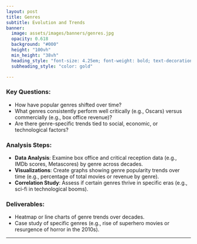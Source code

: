 ```yaml
---
layout: post
title: Genres
subtitle: Evolution and Trends
banner:
  image: assets/images/banners/genres.jpg
  opacity: 0.618
  background: "#000"
  height: "100vh"
  min_height: "38vh"
  heading_style: "font-size: 4.25em; font-weight: bold; text-decoration: underline"
  subheading_style: "color: gold"

---
```


### Key Questions:
- How have popular genres shifted over time?  
- What genres consistently perform well critically (e.g., Oscars) versus commercially (e.g., box office revenue)?  
- Are there genre-specific trends tied to social, economic, or technological factors?

### Analysis Steps:
- **Data Analysis**: Examine box office and critical reception data (e.g., IMDb scores, Metascores) by genre across decades.
- **Visualizations**: Create graphs showing genre popularity trends over time (e.g., percentage of total movies or revenue by genre).
- **Correlation Study**: Assess if certain genres thrive in specific eras (e.g., sci-fi in technological booms).

### Deliverables:
- Heatmap or line charts of genre trends over decades.
- Case study of specific genres (e.g., rise of superhero movies or resurgence of horror in the 2010s).

---